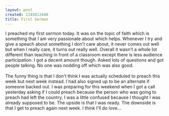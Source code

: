 ```yaml
--- 
layout: post
created: 1145812440
title: First Sermon
---
```

I preached my first sermon today.  It was on the topic of faith which is something that I am very passionate about which helps.  Whenever I try and give a speach about something I don't care about, it never comes out well but when I really care, it turns out really well.  Overall it wasn't a whole lot different than teaching in front of a classroom except there is less audience participation.  I got a decent amount though.  Asked lots of questions and got people talking.  No one was nodding off which was also good.<br /><br />The funny thing is that I don't think I was actually scheduled to preach this week but next week instead.  I had also signed up to be an alternate if someone backed out.  I was preparing for this weekend when I got a call yesterday asking if I could preach because the person who was going to preach had left the country.  I was a little confused because I thought I was already supposed to be.  The upside is that I was ready.  The downside is that I get to preach again next week.  I think I'll do love...
